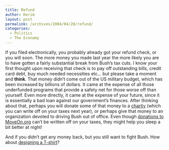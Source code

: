 ```yaml
---
title: Refund
author: Kerim
layout: post
permalink: /archives/2004/04/28/refund/
categories:
  - Politics
  - The Economy
---
```

If you filed electronically, you probably already got your refund check, or you will soon. The more money you made last year the more likely you are to have gotten a fairly substantial break from Bush&#8217;s tax cuts. I know your first thought upon receiving that check is to pay off outstanding bills, credit card debt, buy much needed necessities etc&#8230; but please take a moment and **think**. That money didn&#8217;t come out of the US military budget, which has been increased by billions of dollars. It came at the expense of all those underfunded programs that provide a safety net for those worse off than yourself. Even more directly, it came at the expense of your future, since it is essentially a bad loan against our government&#8217;s finances. After thinking about that, perhaps you will donate some of that money to a <a href="http://www.heifer.org/" onclick="_gaq.push(['_trackEvent', 'outbound-article', 'http://www.heifer.org/', 'charity']);" >charity</a> (which you can write off on your taxes next year), or perhaps give that money to an organization devoted to driving Bush out of office. Even though <a href="https://www.moveon.org/donatec4/creditcard.html" onclick="_gaq.push(['_trackEvent', 'outbound-article', 'https://www.moveon.org/donatec4/creditcard.html', 'donations to MoveOn.org']);" >donations to MoveOn.org</a> can&#8217;t be written off on your taxes, they might help you sleep a bit better at night!

And if you didn&#8217;t get any money back, but you still want to fight Bush. How about <a href="http://designsonthewhitehouse.com/" onclick="_gaq.push(['_trackEvent', 'outbound-article', 'http://designsonthewhitehouse.com/', 'designing a T-shirt']);" >designing a T-shirt</a>?

